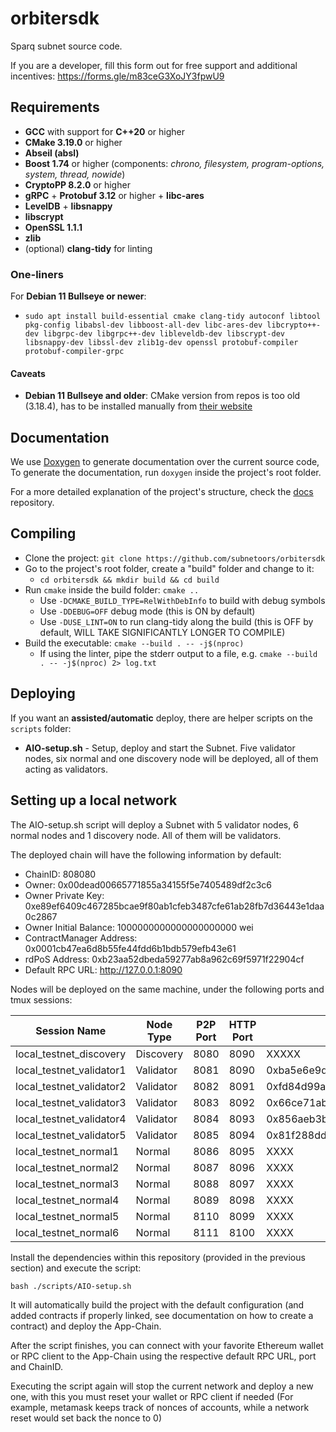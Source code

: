 # orbitersdk

Sparq subnet source code.

If you are a developer, fill this form out for free support and additional incentives: https://forms.gle/m83ceG3XoJY3fpwU9

## Requirements
* **GCC** with support for **C++20** or higher
* **CMake 3.19.0** or higher
* **Abseil (absl)**
* **Boost 1.74** or higher (components: *chrono, filesystem, program-options, system, thread, nowide*)
* **CryptoPP 8.2.0** or higher
* **gRPC** + **Protobuf 3.12** or higher + **libc-ares**
* **LevelDB** + **libsnappy**
* **libscrypt**
* **OpenSSL 1.1.1**
* **zlib**
* (optional) **clang-tidy** for linting

### One-liners

For **Debian 11 Bullseye or newer**:
* `sudo apt install build-essential cmake clang-tidy autoconf libtool pkg-config libabsl-dev libboost-all-dev libc-ares-dev libcrypto++-dev libgrpc-dev libgrpc++-dev libleveldb-dev libscrypt-dev libsnappy-dev libssl-dev zlib1g-dev openssl protobuf-compiler protobuf-compiler-grpc`

#### Caveats

* **Debian 11 Bullseye and older**: CMake version from repos is too old (3.18.4), has to be installed manually from [their website](https://cmake.org/download)

## Documentation

We use [Doxygen](https://www.doxygen.nl/index.html) to generate documentation over the current source code, To generate the documentation, run `doxygen` inside the project's root folder.

For a more detailed explanation of the project's structure, check the [docs](https://github.com/SparqNet/sparq-docs/tree/main/Sparq_en-US) repository.

## Compiling
* Clone the project: `git clone https://github.com/subnetoors/orbitersdk`
* Go to the project's root folder, create a "build" folder and change to it:
  * `cd orbitersdk && mkdir build && cd build`
* Run `cmake` inside the build folder: `cmake ..`
  * Use `-DCMAKE_BUILD_TYPE=RelWithDebInfo` to build with debug symbols
  * Use `-DDEBUG=OFF` debug mode (this is ON by default)
  * Use `-DUSE_LINT=ON` to run clang-tidy along the build (this is OFF by default, WILL TAKE SIGNIFICANTLY LONGER TO COMPILE)
* Build the executable: `cmake --build . -- -j$(nproc)`
  * If using the linter, pipe the stderr output to a file, e.g. `cmake --build . -- -j$(nproc) 2> log.txt`

## Deploying

If you want an **assisted/automatic** deploy, there are helper scripts on the `scripts` folder:

* **AIO-setup.sh** - Setup, deploy and start the Subnet. Five validator nodes, six normal and one discovery node will be deployed, all of them acting as validators.

## Setting up a local network

The AIO-setup.sh script will deploy a Subnet with 5 validator nodes, 6 normal nodes and 1 discovery node. All of them will be validators.

The deployed chain will have the following information by default:

- ChainID: 808080
- Owner: 0x00dead00665771855a34155f5e7405489df2c3c6
- Owner Private Key: 0xe89ef6409c467285bcae9f80ab1cfeb3487cfe61ab28fb7d36443e1daa0c2867
- Owner Initial Balance: 1000000000000000000000 wei
- ContractManager Address: 0x0001cb47ea6d8b55fe44fdd6b1bdb579efb43e61
- rdPoS Address: 0xb23aa52dbeda59277ab8a962c69f5971f22904cf
- Default RPC URL: http://127.0.0.1:8090

Nodes will be deployed on the same machine, under the following ports and tmux sessions:

| Session Name             | Node Type | P2P Port | HTTP Port | Validator Key                                                      |
|--------------------------|-----------|----------|-----------|--------------------------------------------------------------------|
| local_testnet_discovery  | Discovery | 8080     | 8090      | XXXXX                                                              |
| local_testnet_validator1 | Validator | 8081     | 8090      | 0xba5e6e9dd9cbd263969b94ee385d885c2d303dfc181db2a09f6bf19a7ba26759 |
| local_testnet_validator2 | Validator | 8082     | 8091      | 0xfd84d99aa18b474bf383e10925d82194f1b0ca268e7a339032679d6e3a201ad4 |
| local_testnet_validator3 | Validator | 8083     | 8092      | 0x66ce71abe0b8acd92cfd3965d6f9d80122aed9b0e9bdd3dbe018230bafde5751 |
| local_testnet_validator4 | Validator | 8084     | 8093      | 0x856aeb3b9c20a80d1520a2406875f405d336e09475f43c478eb4f0dafb765fe7 |
| local_testnet_validator5 | Validator | 8085     | 8094      | 0x81f288dd776f4edfe256d34af1f7d719f511559f19115af3e3d692e741faadc6 |
| local_testnet_normal1    | Normal    | 8086     | 8095      | XXXX                                                               |
| local_testnet_normal2    | Normal | 8087     | 8096      | XXXX |
| local_testnet_normal3    | Normal | 8088     | 8097      | XXXX |
| local_testnet_normal4    | Normal | 8089     | 8098      | XXXX |
| local_testnet_normal5    | Normal | 8110     | 8099      | XXXX |
| local_testnet_normal6    | Normal | 8111     | 8100      | XXXX |


Install the dependencies within this repository (provided in the previous section) and execute the script:

```bash ./scripts/AIO-setup.sh```

It will automatically build the project with the default configuration (and added contracts if properly linked, see documentation on how to create a contract) and deploy the App-Chain.

After the script finishes, you can connect with your favorite Ethereum wallet or RPC client to the App-Chain using the respective default RPC URL, port and ChainID.

Executing the script again will stop the current network and deploy a new one, with this you must reset your wallet or RPC client if needed (For example, metamask keeps track of nonces of accounts, while a network reset would set back the nonce to 0)
